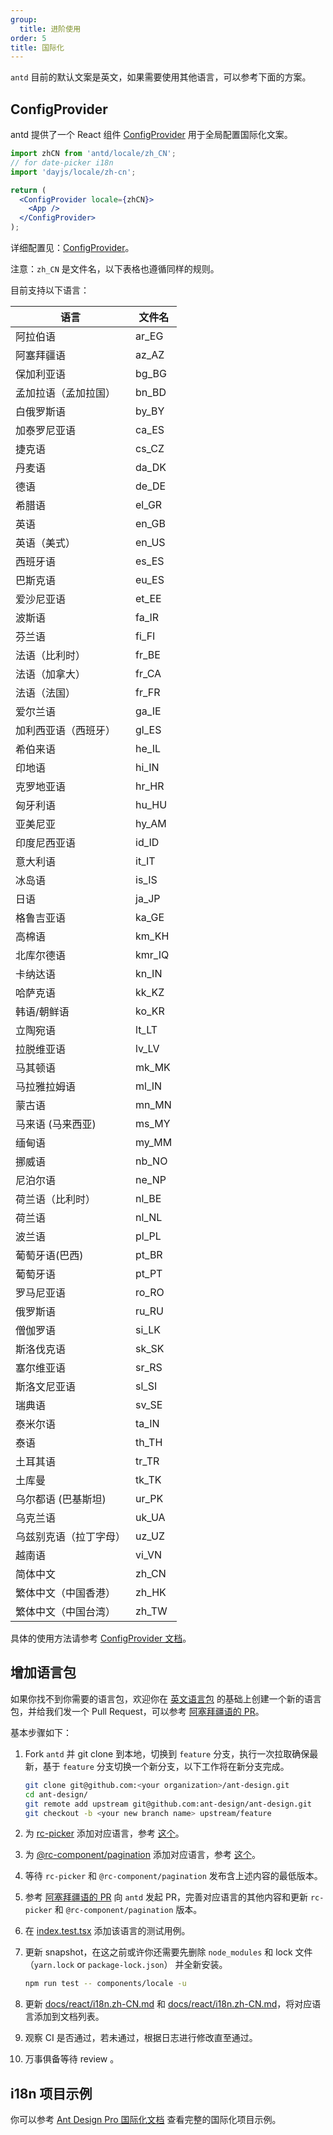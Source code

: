 ```yaml
---
group:
  title: 进阶使用
order: 5
title: 国际化
---
```


`antd` 目前的默认文案是英文，如果需要使用其他语言，可以参考下面的方案。

## ConfigProvider

antd 提供了一个 React 组件 [ConfigProvider](/components/config-provider-cn) 用于全局配置国际化文案。

```jsx
import zhCN from 'antd/locale/zh_CN';
// for date-picker i18n
import 'dayjs/locale/zh-cn';

return (
  <ConfigProvider locale={zhCN}>
    <App />
  </ConfigProvider>
);
```

详细配置见：[ConfigProvider](/components/config-provider)。

注意：`zh_CN` 是文件名，以下表格也遵循同样的规则。

目前支持以下语言：

| 语言                   | 文件名 |
| ---------------------- | ------ |
| 阿拉伯语               | ar_EG  |
| 阿塞拜疆语             | az_AZ  |
| 保加利亚语             | bg_BG  |
| 孟加拉语（孟加拉国）   | bn_BD  |
| 白俄罗斯语             | by_BY  |
| 加泰罗尼亚语           | ca_ES  |
| 捷克语                 | cs_CZ  |
| 丹麦语                 | da_DK  |
| 德语                   | de_DE  |
| 希腊语                 | el_GR  |
| 英语                   | en_GB  |
| 英语（美式）           | en_US  |
| 西班牙语               | es_ES  |
| 巴斯克语               | eu_ES  |
| 爱沙尼亚语             | et_EE  |
| 波斯语                 | fa_IR  |
| 芬兰语                 | fi_FI  |
| 法语（比利时）         | fr_BE  |
| 法语（加拿大）         | fr_CA  |
| 法语（法国）           | fr_FR  |
| 爱尔兰语               | ga_IE  |
| 加利西亚语（西班牙）   | gl_ES  |
| 希伯来语               | he_IL  |
| 印地语                 | hi_IN  |
| 克罗地亚语             | hr_HR  |
| 匈牙利语               | hu_HU  |
| 亚美尼亚               | hy_AM  |
| 印度尼西亚语           | id_ID  |
| 意大利语               | it_IT  |
| 冰岛语                 | is_IS  |
| 日语                   | ja_JP  |
| 格鲁吉亚语             | ka_GE  |
| 高棉语                 | km_KH  |
| 北库尔德语             | kmr_IQ |
| 卡纳达语               | kn_IN  |
| 哈萨克语               | kk_KZ  |
| 韩语/朝鲜语            | ko_KR  |
| 立陶宛语               | lt_LT  |
| 拉脱维亚语             | lv_LV  |
| 马其顿语               | mk_MK  |
| 马拉雅拉姆语           | ml_IN  |
| 蒙古语                 | mn_MN  |
| 马来语 (马来西亚)      | ms_MY  |
| 缅甸语                 | my_MM  |
| 挪威语                 | nb_NO  |
| 尼泊尔语               | ne_NP  |
| 荷兰语（比利时）       | nl_BE  |
| 荷兰语                 | nl_NL  |
| 波兰语                 | pl_PL  |
| 葡萄牙语(巴西)         | pt_BR  |
| 葡萄牙语               | pt_PT  |
| 罗马尼亚语             | ro_RO  |
| 俄罗斯语               | ru_RU  |
| 僧伽罗语               | si_LK  |
| 斯洛伐克语             | sk_SK  |
| 塞尔维亚语             | sr_RS  |
| 斯洛文尼亚语           | sl_SI  |
| 瑞典语                 | sv_SE  |
| 泰米尔语               | ta_IN  |
| 泰语                   | th_TH  |
| 土耳其语               | tr_TR  |
| 土库曼                 | tk_TK  |
| 乌尔都语 (巴基斯坦)    | ur_PK  |
| 乌克兰语               | uk_UA  |
| 乌兹别克语（拉丁字母） | uz_UZ  |
| 越南语                 | vi_VN  |
| 简体中文               | zh_CN  |
| 繁体中文（中国香港）   | zh_HK  |
| 繁体中文（中国台湾）   | zh_TW  |

具体的使用方法请参考 [ConfigProvider 文档](/components/config-provider-cn)。

## 增加语言包

如果你找不到你需要的语言包，欢迎你在 [英文语言包](https://github.com/ant-design/ant-design/blob/master/components/locale/en_US.ts) 的基础上创建一个新的语言包，并给我们发一个 Pull Request，可以参考 [阿塞拜疆语的 PR](https://github.com/ant-design/ant-design/pull/21387)。

基本步骤如下：

1. Fork `antd` 并 git clone 到本地，切换到 `feature` 分支，执行一次拉取确保最新，基于 `feature` 分支切换一个新分支，以下工作将在新分支完成。

   ```bash
   git clone git@github.com:<your organization>/ant-design.git
   cd ant-design/
   git remote add upstream git@github.com:ant-design/ant-design.git
   git checkout -b <your new branch name> upstream/feature
   ```

2. 为 [rc-picker](https://github.com/react-component/picker) 添加对应语言，参考 [这个](https://github.com/react-component/picker/blob/master/src/locale/en_US.ts)。
3. 为 [@rc-component/pagination](https://github.com/react-component/pagination) 添加对应语言，参考 [这个](https://github.com/react-component/pagination/blob/master/src/locale/en_US.ts)。
4. 等待 `rc-picker` 和 `@rc-component/pagination` 发布含上述内容的最低版本。
5. 参考 [阿塞拜疆语的 PR](https://github.com/ant-design/ant-design/pull/21387) 向 `antd` 发起 PR，完善对应语言的其他内容和更新 `rc-picker` 和 `@rc-component/pagination` 版本。
6. 在 [index.test.tsx](https://github.com/ant-design/ant-design/blob/master/components/locale/__tests__/index.test.tsx) 添加该语言的测试用例。
7. 更新 snapshot，在这之前或许你还需要先删除 `node_modules` 和 lock 文件 （`yarn.lock` or `package-lock.json`） 并全新安装。

   ```bash
   npm run test -- components/locale -u
   ```

8. 更新 [docs/react/i18n.zh-CN.md](https://github.com/ant-design/ant-design/blob/master/docs/react/i18n.zh-CN.md) 和 [docs/react/i18n.zh-CN.md](https://github.com/ant-design/ant-design/blob/master/docs/react/i18n.zh-CN.md)，将对应语言添加到文档列表。
9. 观察 CI 是否通过，若未通过，根据日志进行修改直至通过。
10. 万事俱备等待 review 。

## i18n 项目示例

你可以参考 [Ant Design Pro 国际化文档](https://pro.ant.design/zh-CN/docs/i18n) 查看完整的国际化项目示例。

